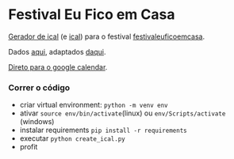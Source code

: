 # Festival Eu Fico em Casa
[Gerador de ical](create_ical.py) (e [ical](out.txt)) para o festival [festivaleuficoemcasa](https://www.instagram.com/festivaleuficoemcasa/).

Dados [aqui](data.txt), adaptados [daqui](https://www.comunidadeculturaearte.com/festival-eu-fico-em-casa-artistas-unem-se-para-sensibilizar-a-populacao-a-ficar-em-casa/).

[Direto para o google calendar](https://calendar.google.com/calendar?cid=aXRpcDlrYjVwMGNyZjZvY2Zpb2Vob2cxY2tAZ3JvdXAuY2FsZW5kYXIuZ29vZ2xlLmNvbQ).

### Correr o código
* criar virtual environment: `python -m venv env`
* ativar `source env/bin/activate`(linux) ou `env/Scripts/activate` (windows)
* instalar requirements `pip install -r requirements`
* executar `python create_ical.py`
* profit
